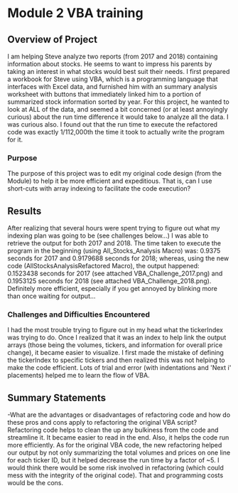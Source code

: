 # Module 2 VBA training

## Overview of Project
  I am helping Steve analyze two reports (from 2017 and 2018) containing information about stocks. He seems to want to impress his parents by taking an interest in what stocks would best suit their needs.  I first prepared a workbook for Steve using VBA, which is a programming language that interfaces with Excel data, and furnished him with an summary analysis worksheet with buttons that immediately linked him to a portion of summarized stock information sorted by year. For this project, he wanted to look at ALL of the data, and seemed a bit concerned (or at least annoyingly curious) about the run time difference it would take to analyze all the data. I was curious also. I found out that the run time to execute the refactored code was exactly 1/112,000th the time it took to actually write the program for it.
### Purpose
  The purpose of this project was to edit my original code design (from the Module) to help it be more efficient and expeditious. That is, can I use short-cuts with array indexing to facilitate the code execution?
## Results
  After realizing that several hours were spent trying to figure out what my indexing plan was going to be (see challenges below...)
I was able to retrieve the output for both 2017 and 2018.  The time taken to execute the program in the beginning (using All_Stocks_Analysis Macro) was: 0.9375 seconds for 2017 and 0.9179688 seconds for 2018; whereas, using the new code (AllStocksAnalysisRefactored Macro), the output happened: 0.1523438 seconds for 2017 (see attached VBA_Challenge_2017.png) and 0.1953125 seconds for 2018 (see attached VBA_Challenge_2018.png).  Definitely more efficient, especially if you get annoyed by blinking more than once waiting for output...  
### Challenges and Difficulties Encountered
  I had the most trouble trying to figure out in my head what the tickerIndex was trying to do. Once I realized that it was an index to help link the output arrays (those being the volumes, tickers, and information for overall price change), it became easier to visualize.  I first made the mistake of defining the tickerIndex to specific tickers and then realized this was not helping to make the code efficient. Lots of trial and error (with indentations and 'Next i' placements) helped me to learn the flow of VBA. 
## Summary Statements
-What are the advantages or disadvantages of refactoring code and how do these pros and cons apply to refactoring the original VBA script?
  Refactoring code helps to clean the up any bulkiness from the code and streamline it. It became easier to read in the end.  Also, it helps the code run more efficiently.  As for the original VBA code, the new refactoring helped our output by not only summarizing the total volumes and prices on one line for each ticker ID, but it helped decrease the run time by a factor of ~5.  I would think there would be some risk involved in refactoring (which could mess with the integrity of the original code). That and programming costs would be the cons.
